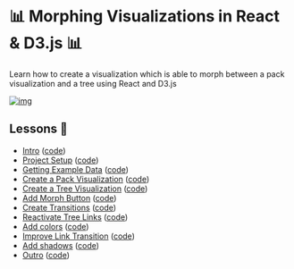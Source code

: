 # 📊 Morphing Visualizations in React & D3.js 📊

Learn how to create a visualization which is able to morph between a pack visualization and a tree using React and D3.js 

[![img](/assets/morphing.gif)](file:///assets/morphing.gif)


## Lessons 🎥

- [Intro](https://youtu.be/KV8dDJukdO4)                       ([code](https://github.com/rollacaster/Morphing-Visualizations-in-React-D3.js/tree/intro))
- [Project Setup](https://youtu.be/g0K7cSdmOJE)               ([code](https://github.com/rollacaster/Morphing-Visualizations-in-React-D3.js/tree/project-setup/src/App.js))
- [Getting Example Data](https://youtu.be/Vmulxe7KsYc)        ([code](https://github.com/rollacaster/Morphing-Visualizations-in-React-D3.js/tree/getting-example-data/src/App.js))
- [Create a Pack Visualization](https://youtu.be/-t2ZT9DiXcY) ([code](https://github.com/rollacaster/Morphing-Visualizations-in-React-D3.js/tree/create-a-pack-visualization/src/App.js))
- [Create a Tree Visualization](https://youtu.be/G2WY7u7LljI) ([code](https://github.com/rollacaster/Morphing-Visualizations-in-React-D3.js/tree/create-a-tree-visualization/src/App.js))
- [Add Morph Button](https://youtu.be/PBI21tw9NpM)            ([code](https://github.com/rollacaster/Morphing-Visualizations-in-React-D3.js/tree/add-morph-button/src/App.js))
- [Create Transitions](https://youtu.be/787vdrnoXw0)          ([code](https://github.com/rollacaster/Morphing-Visualizations-in-React-D3.js/tree/create-transitions/src/App.js))
- [Reactivate Tree Links](https://youtu.be/1pIslxUh11s)       ([code](https://github.com/rollacaster/Morphing-Visualizations-in-React-D3.js/tree/reactivate-tree-links/src/App.js))
- [Add colors](https://youtu.be/_h3cpWrwPHs)                  ([code](https://github.com/rollacaster/Morphing-Visualizations-in-React-D3.js/tree/add-colors/src/App.js))
- [Improve Link Transition](https://youtu.be/261l6ijfT1I)     ([code](https://github.com/rollacaster/Morphing-Visualizations-in-React-D3.js/tree/improve-link-transition/src/App.js))
- [Add shadows](https://youtu.be/KjBfpzFymjE)                 ([code](https://github.com/rollacaster/Morphing-Visualizations-in-React-D3.js/tree/add-shadows/src/App.js))
- [Outro](https://youtu.be/LGJh9d_zh78)                       ([code](https://github.com/rollacaster/Morphing-Visualizations-in-React-D3.js))

